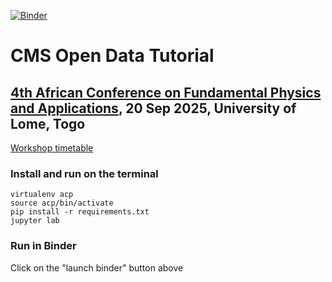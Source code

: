 [![Binder](https://mybinder.org/badge_logo.svg)](https://mybinder.org/v2/gh/cms-dpoa/cms-acp-tutorial/HEAD)

# CMS Open Data Tutorial

## [4th African Conference on Fundamental Physics and Applications](https://africanschoolofphysics.org/acp2025/), 20 Sep 2025, University of Lome, Togo

[Workshop timetable](https://indico.ictp.it/event/11099/other-view?view=ictptimetable)

### Install and run on the terminal

```
virtualenv acp
source acp/bin/activate
pip install -r requirements.txt
jupyter lab
```

### Run in Binder 

Click on the "launch binder" button above